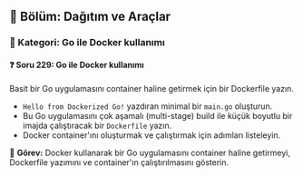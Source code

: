 ## 📘 Bölüm: Dağıtım ve Araçlar  
### 🔹 Kategori: Go ile Docker kullanımı  
#### ❓ Soru 229: Go ile Docker kullanımı

Basit bir Go uygulamasını container haline getirmek için bir Dockerfile yazın.

- `Hello from Dockerized Go!` yazdıran minimal bir `main.go` oluşturun.
- Bu Go uygulamasını çok aşamalı (multi-stage) build ile küçük boyutlu bir imajda çalıştıracak bir `Dockerfile` yazın.
- Docker container'ını oluşturmak ve çalıştırmak için adımları listeleyin.

🔧 **Görev:** Docker kullanarak bir Go uygulamasını container haline getirmeyi, Dockerfile yazımını ve container'ın çalıştırılmasını gösterin.

